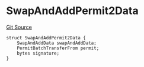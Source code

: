 # SwapAndAddPermit2Data
[Git Source](https://github.com/ArrakisFinance/arrakis-modular/blob/b9ae3a6dd7145e0f69f817dcb31abd79f8e19310/src/structs/SRouter.sol)


```solidity
struct SwapAndAddPermit2Data {
    SwapAndAddData swapAndAddData;
    PermitBatchTransferFrom permit;
    bytes signature;
}
```

